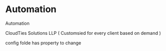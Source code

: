 # Automation
Automation

CloudTies Solutions LLP  ( Customsied for every client based on demand )

config folde has property to change
